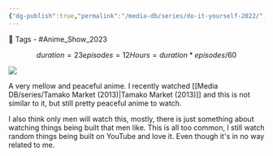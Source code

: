 ```yaml
---
{"dg-publish":true,"permalink":"/media-db/series/do-it-yourself-2022/","title":"Do It Yourself!!","tags":["mediaDB/tv/series"],"noteIcon":""}
---
```


🧶 Tags - #Anime_Show_2023 
```math
duration = 23
episodes = 12
Hours = duration * episodes / 60
```
<img src="https://m.media-amazon.com/images/M/MV5BMWJkMzI1NGItMTZkZi00ZWEzLWE3NzItOWM2YjZkNTM3MTIyXkEyXkFqcGdeQXVyODMyNTM0MjM@._V1_SX300.jpg">

A very mellow and peaceful anime. I recently watched [[Media DB/series/Tamako Market (2013)\|Tamako Market (2013)]] and this is not similar to it, but still pretty peaceful anime to watch.

I also think only men will watch this, mostly, there is just something about watching things being built that men like. This is all too common, I still watch random things being built on YouTube and love it. Even though it's in no way related to me.